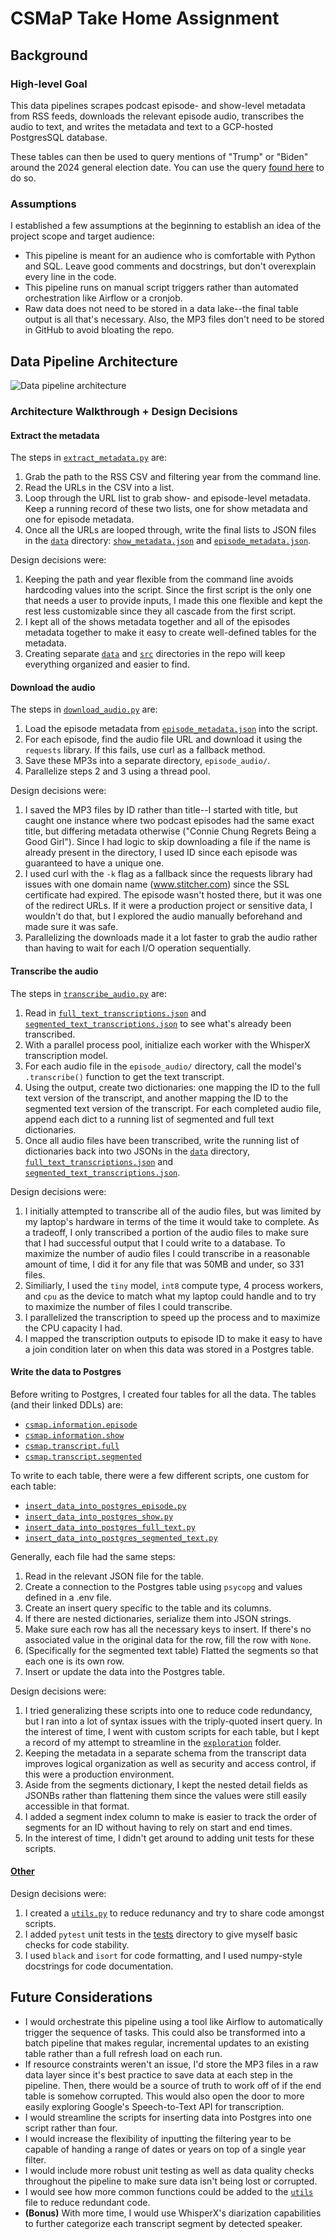 # CSMaP Take Home Assignment

## Background

### High-level Goal

This data pipelines scrapes podcast episode- and show-level metadata from RSS feeds, downloads
the relevant episode audio, transcribes the audio to text, and writes the metadata and text to
a GCP-hosted PostgresSQL database.

These tables can then be used to query mentions of "Trump" or "Biden" around the 2024 general election date.
You can use the query [found here](/query.sql) to do so.

### Assumptions

I established a few assumptions at the beginning to establish an idea of the project scope and target audience:

* This pipeline is meant for an audience who is comfortable with Python and SQL. Leave good comments and docstrings,
but don't overexplain every line in the code.
* This pipeline runs on manual script triggers rather than automated orchestration like Airflow or a cronjob.
* Raw data does not need to be stored in a data lake--the final table output is all that's necessary. Also,
the MP3 files don't need to be stored in GitHub to avoid bloating the repo.

## Data Pipeline Architecture

![Data pipeline architecture](/docs/arch_diagram.png)

### Architecture Walkthrough + Design Decisions

#### Extract the metadata

The steps in [`extract_metadata.py`](src/extract_metadata.py) are:

1. Grab the path to the RSS CSV and filtering year from the command line.
2. Read the URLs in the CSV into a list.
3. Loop through the URL list to grab show- and episode-level metadata. Keep
a running record of these two lists, one for show metadata and one for episode metadata.
4. Once all the URLs are looped through, write the final lists to JSON files in the [`data`](/data/)
directory: [`show_metadata.json`](data/show_metadata.json) and [`episode_metadata.json`](data/episode_metadata.json).

Design decisions were:

1. Keeping the path and year flexible from the command line avoids hardcoding values into the script.
Since the first script is the only one that needs a user to provide inputs, I made this one flexible and
kept the rest less customizable since they all cascade from the first script.
2. I kept all of the shows metadata together and all of the episodes metadata together to make it easy
to create well-defined tables for the metadata.
3. Creating separate [`data`](/data/) and [`src`](/src/) directories in the repo will keep everything organized
and easier to find.

#### Download the audio

The steps in [`download_audio.py`](src/download_audio.py) are:

1. Load the episode metadata from [`episode_metadata.json`](data/episode_metadata.json) into the script.
2. For each episode, find the audio file URL and download it using the `requests` library. If this fails,
use curl as a fallback method.
3. Save these MP3s into a separate directory, `episode_audio/`.
4. Parallelize steps 2 and 3 using a thread pool.

Design decisions were:

1. I saved the MP3 files by ID rather than title--I started with title, but caught one instance where
two podcast episodes had the same exact title, but differing metadata otherwise ("Connie Chung Regrets
Being a Good Girl"). Since I had logic to skip downloading a file if the name is already present in the
directory, I used ID since each episode was guaranteed to have a unique one.
2. I used curl with the `-k` flag as a fallback since the requests library had issues with one domain name
(www.stitcher.com) since the SSL certificate had expired. The episode wasn't hosted there, but it was one
of the redirect URLs. If it were a production project or sensitive data, I wouldn't do that, but I
explored the audio manually beforehand and made sure it was safe.
3. Parallelizing the downloads made it a lot faster to grab the audio rather than having to wait for each I/O
operation sequentially.

#### Transcribe the audio

The steps in [`transcribe_audio.py`](src/transcribe_audio.py) are:

1. Read in [`full_text_transcriptions.json`](data/full_text_transcriptions.json) and
[`segmented_text_transcriptions.json`](data/segmented_text_transcriptions.json) to see what's already been
transcribed.
2. With a parallel process pool, initialize each worker with the WhisperX transcription model.
3. For each audio file in the `episode_audio/` directory, call the model's `.transcribe()` function to
get the text transcript.
4. Using the output, create two dictionaries: one mapping the ID to the full text version of the transcript,
and another mapping the ID to the segmented text version of the transcript. For each completed audio file,
append each dict to a running list of segmented and full text dictionaries.
5. Once all audio files have been transcribed, write the running list of dictionaries back into two JSONs in the
[`data`](/data/) directory, [`full_text_transcriptions.json`](data/full_text_transcriptions.json) and
[`segmented_text_transcriptions.json`](data/segmented_text_transcriptions.json).

Design decisions were:

1. I initially attempted to transcribe all of the audio files, but was limited by my laptop's hardware in terms
of the time it would take to complete. As a tradeoff, I only transcribed a portion of the audio files to make sure
that I had successful output that I could write to a database. To maximize the number of audio files I could transcribe
in a reasonable amount of time, I did it for any file that was 50MB and under, so 331 files.
2. Similiarly, I used the `tiny` model, `int8` compute type, 4 process workers, and `cpu` as the device to match what
my laptop could handle and to try to maximize the number of files I could transcribe.
3. I parallelized the transcription to speed up the process and to maximize the CPU capacity I had.
4. I mapped the transcription outputs to episode ID to make it easy to have a join condition later on when
this data was stored in a Postgres table.

#### Write the data to Postgres

Before writing to Postgres, I created four tables for all the data. The tables (and their linked DDLs) are:

* [`csmap.information.episode`](ddl/episode.ddl)
* [`csmap.information.show`](ddl/show.ddl)
* [`csmap.transcript.full`](ddl/full.ddl)
* [`csmap.transcript.segmented`](ddl/segmented.ddl)

To write to each table, there were a few different scripts, one custom for each table:

* [`insert_data_into_postgres_episode.py`](/src/insert_data_into_postgres_episode.py)
* [`insert_data_into_postgres_show.py`](/src/insert_data_into_postgres_show.py)
* [`insert_data_into_postgres_full_text.py`](/src/insert_data_into_postgres_full_text.py)
* [`insert_data_into_postgres_segmented_text.py`](/src/insert_data_into_postgres_segmented_text.py)

Generally, each file had the same steps:

1. Read in the relevant JSON file for the table.
2. Create a connection to the Postgres table using `psycopg` and values defined in a .env file.
3. Create an insert query specific to the table and its columns.
4. If there are nested dictionaries, serialize them into JSON strings.
5. Make sure each row has all the necessary keys to insert. If there's no associated value in the
original data for the row, fill the row with `None`.
6. (Specifically for the segmented text table) Flatted the segments so that each one is its own row.
7. Insert or update the data into the Postgres table.

Design decisions were:

1. I tried generalizing these scripts into one to reduce code redundancy, but I ran into a lot of syntax issues
with the triply-quoted insert query. In the interest of time, I went with custom scripts for each table, but I kept
a record of my attempt to streamline in the [`exploration`](/exploration/) folder.
2. Keeping the metadata in a separate schema from the transcript data improves logical organization as well
as security and access control, if this were a production environment.
3. Aside from the segments dictionary, I kept the nested detail fields as JSONBs rather than flattening them
since the values were still easily accessible in that format.
4. I added a segment index column to make is easier to track the order of segments for an ID without having to
rely on start and end times.
5. In the interest of time, I didn't get around to adding unit tests for these scripts.

#### <u>Other</u>

Design decisions were:

1. I created a [`utils.py`](src/utils.py) to reduce redunancy and try to share code amongst scripts.
2. I added `pytest` unit tests in the [tests](/tests/) directory to give myself basic checks for code stability.
3. I used `black` and `isort` for code formatting, and I used numpy-style docstrings for code documentation.

## Future Considerations

* I would orchestrate this pipeline using a tool like Airflow to automatically trigger the sequence
of tasks. This could also be transformed into a batch pipeline that makes regular, incremental updates
to an existing table rather than a full refresh load on each run.
* If resource constraints weren't an issue, I'd store the MP3 files in a raw data layer since it's best
practice to save data at each step in the pipeline. Then, there would be a source of truth to work off of
if the end table is somehow corrupted. This would also open the door to more easily exploring Google's
Speech-to-Text API for transcription.
* I would streamline the scripts for inserting data into Postgres into one script rather than four.
* I would increase the flexibility of inputting the filtering year to be capable of handing a range of
dates or years on top of a single year filter.
* I would include more robust unit testing as well as data quality checks throughout the pipeline to make
sure data isn't being lost or corrupted.
* I would see how more common functions could be added to the [`utils`](src/utils.py) file to reduce
redundant code.
* **(Bonus)** With more time, I would use WhisperX's diarization capabilities to further categorize each
transcript segment by detected speaker.
